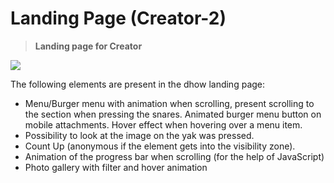 # Landing Page (Creator-2)

> **Landing page for Creator**

![](https://github.com/Plupiks/Landing-Page-Creator-2/blob/faa66cdcbc9f9f13df97f6a643cb3053b4690942/img/creator2.jpg)


The following elements are present in the dhow landing page:
- Menu/Burger menu with animation when scrolling, present scrolling to the section when pressing the snares. Animated burger menu button on mobile attachments. Hover effect when hovering over a menu item.
- Possibility to look at the image on the yak was pressed.
- Count Up (anonymous if the element gets into the visibility zone).
- Animation of the progress bar when scrolling (for the help of JavaScript)
- Photo gallery with filter and hover animation
